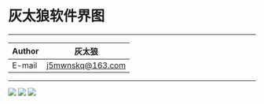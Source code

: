 ﻿灰太狼软件界图
===========================
****
|Author|灰太狼|
|---|---
|E-mail|j5mwnskq@163.com
****
![](https://github.com/guodongxiaren/ImageCache/raw/master/Logo/foryou.gif)
![](https://github.com/guodongxiaren/ImageCache/raw/master/Logo/foryou.gif)
![](https://github.com/guodongxiaren/ImageCache/raw/master/Logo/foryou.gif)
